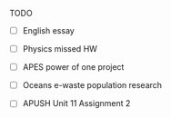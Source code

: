 TODO
- [ ] English essay
- [ ] Physics missed HW
- [ ] APES power of one project
- [ ] Oceans e-waste population research
- [ ] APUSH Unit 11 Assignment 2



